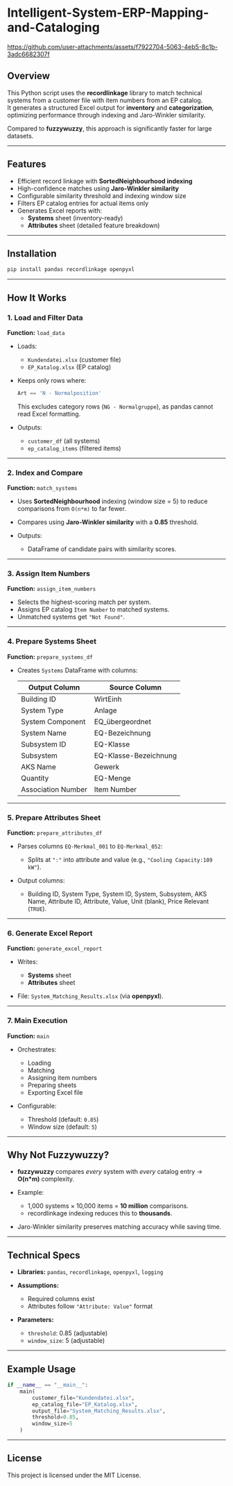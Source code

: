 



# Intelligent-System-ERP-Mapping-and-Cataloging

https://github.com/user-attachments/assets/f7922704-5063-4eb5-8c1b-3adc6682307f



## Overview
This Python script uses the **recordlinkage** library to match technical systems from a customer file with item numbers from an EP catalog.  
It generates a structured Excel output for **inventory** and **categorization**, optimizing performance through indexing and Jaro-Winkler similarity.

Compared to **fuzzywuzzy**, this approach is significantly faster for large datasets.

---

## Features
- Efficient record linkage with **SortedNeighbourhood indexing**
- High-confidence matches using **Jaro-Winkler similarity**
- Configurable similarity threshold and indexing window size
- Filters EP catalog entries for actual items only
- Generates Excel reports with:
  - **Systems** sheet (inventory-ready)
  - **Attributes** sheet (detailed feature breakdown)

---

## Installation
```bash
pip install pandas recordlinkage openpyxl
````

---

## How It Works

### 1. Load and Filter Data

**Function:** `load_data`

* Loads:

  * `Kundendatei.xlsx` (customer file)
  * `EP_Katalog.xlsx` (EP catalog)
* Keeps only rows where:

  ```python
  Art == 'N - Normalposition'
  ```

  This excludes category rows (`NG - Normalgruppe`), as pandas cannot read Excel formatting.
* Outputs:

  * `customer_df` (all systems)
  * `ep_catalog_items` (filtered items)

---

### 2. Index and Compare

**Function:** `match_systems`

* Uses **SortedNeighbourhood** indexing (window size = 5) to reduce comparisons from `O(n*m)` to far fewer.
* Compares using **Jaro-Winkler similarity** with a **0.85** threshold.
* Outputs:

  * DataFrame of candidate pairs with similarity scores.

---

### 3. Assign Item Numbers

**Function:** `assign_item_numbers`

* Selects the highest-scoring match per system.
* Assigns EP catalog `Item Number` to matched systems.
* Unmatched systems get `"Not Found"`.

---

### 4. Prepare Systems Sheet

**Function:** `prepare_systems_df`

* Creates `Systems` DataFrame with columns:

  | Output Column      | Source Column         |
  | ------------------ | --------------------- |
  | Building ID        | WirtEinh              |
  | System Type        | Anlage                |
  | System Component   | EQ\_übergeordnet      |
  | System Name        | EQ-Bezeichnung        |
  | Subsystem ID       | EQ-Klasse             |
  | Subsystem          | EQ-Klasse-Bezeichnung |
  | AKS Name           | Gewerk                |
  | Quantity           | EQ-Menge              |
  | Association Number | Item Number           |

---

### 5. Prepare Attributes Sheet

**Function:** `prepare_attributes_df`

* Parses columns `EQ-Merkmal_001` to `EQ-Merkmal_052`:

  * Splits at `":"` into attribute and value (e.g., `"Cooling Capacity:109 kW"`).
* Output columns:

  * Building ID, System Type, System ID, System, Subsystem, AKS Name, Attribute ID, Attribute, Value, Unit (blank), Price Relevant (`TRUE`).

---

### 6. Generate Excel Report

**Function:** `generate_excel_report`

* Writes:

  * **Systems** sheet
  * **Attributes** sheet
* File: `System_Matching_Results.xlsx` (via **openpyxl**).

---

### 7. Main Execution

**Function:** `main`

* Orchestrates:

  * Loading
  * Matching
  * Assigning item numbers
  * Preparing sheets
  * Exporting Excel file
* Configurable:

  * Threshold (default: `0.85`)
  * Window size (default: `5`)

---

## Why Not Fuzzywuzzy?

* **fuzzywuzzy** compares *every* system with *every* catalog entry → **O(n\*m)** complexity.
* Example:

  * 1,000 systems × 10,000 items = **10 million** comparisons.
  * recordlinkage indexing reduces this to **thousands**.
* Jaro-Winkler similarity preserves matching accuracy while saving time.

---

## Technical Specs

* **Libraries:** `pandas`, `recordlinkage`, `openpyxl`, `logging`
* **Assumptions:**

  * Required columns exist
  * Attributes follow `"Attribute: Value"` format
* **Parameters:**

  * `threshold`: 0.85 (adjustable)
  * `window_size`: 5 (adjustable)

---

## Example Usage

```python
if __name__ == "__main__":
    main(
        customer_file="Kundendatei.xlsx",
        ep_catalog_file="EP_Katalog.xlsx",
        output_file="System_Matching_Results.xlsx",
        threshold=0.85,
        window_size=5
    )
```

---

## License

This project is licensed under the MIT License.

```




```
